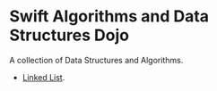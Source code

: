 Swift Algorithms and Data Structures Dojo
=========================================

A collection of Data Structures and Algorithms.

* [Linked List](https://github.com/andrea-prearo/swift-algorithm-data-structures-dojo/blob/master/LinkedList).  
